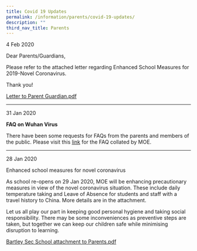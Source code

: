 ```yaml
---
title: Covid 19 Updates
permalink: /information/parents/covid-19-updates/
description: ""
third_nav_title: Parents
---
```

4 Feb 2020  

Dear Parents/Guardians,

Please refer to the attached letter regarding Enhanced School Measures for 2019-Novel Coronavirus.

Thank you!
 
[Letter to Parent Guardian.pdf](/files/Letter%20to%20Parent_Guardian_2019-nCoV%20Comm_5%20Feb%202020%20(002).pdf)

---------------------------------
31 Jan 2020

**FAQ on Wuhan Virus**

There have been some requests for FAQs from the parents and members of the public. Please visit this [link](https://www.moe.gov.sg/faqs-wuhan-coronavirus-infection) for the FAQ collated by MOE.

-------------------------------
28 Jan 2020  
  
Enhanced school measures for novel coronavirus  
  
As school re-opens on 29 Jan 2020, MOE will be enhancing precautionary measures in view of the novel coronavirus situation. These include daily temperature taking and Leave of Absence for students and staff with a travel history to China. More details are in the attachment.  
  
Let us all play our part in keeping good personal hygiene and taking social responsibility. There may be some inconveniences as preventive steps are taken, but together we can keep our children safe while minimising disruption to learning.

[Bartley Sec School attachment to Parents.pdf](/files/Bartley%20Sec%20School%20attachment%20to%20Parents.pdf)